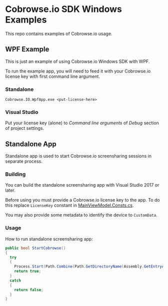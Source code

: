 # Cobrowse.io SDK Windows Examples

This repo contains examples of Cobrowse.io usage.

## WPF Example

This is just an example of using Cobrowse.io Windows SDK with WPF.

To run the example app, you will need to feed it with your Cobrowse.io license key with first command line argument.

### Standalone

```Text
Cobrowse.IO.WpfApp.exe <put-license-here>
```

### Visual Studio

Put your license key (alone) to *Command line arguments* of *Debug* section of project settings.

## Standalone App

Standalone app is used to start Cobrowse.io screensharing sessions in separate process. 

### Building

You can build the standalone screensharing app with Visual Studio 2017 or later.

Before using you must provide a Cobrowse.io license key to the app. To do this replace `LicenseKey` constant in [MainViewModel.Consts.cs](https://github.com/cobrowseio/cobrowse-sdk-windows-examples/blob/master/Cobrowse.IO.Standalone/Cobrowse.IO.Standalone/ViewModel/MainViewModel.Consts.cs).

You may also provide some metadata to identify the device to `CustomData`.

### Usage

How to run standalone screensharing app:

```csharp
public bool StartCobrowse()
{
  try
  {
    Process.Start(Path.Combine(Path.GetDirectoryName(Assembly.GetEntryAssembly().Location), "Cobrowse.IO.Standalone.exe"));
    return true;
  }
  catch
  {
    return false;
  }
}
```
